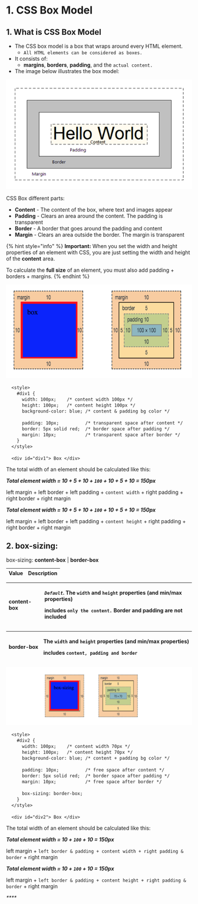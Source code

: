 # 1. CSS Box Model

## 1. What is CSS Box Model

* The CSS box model is a box that wraps around every HTML element. 
  * `All HTML elements can be considered as boxes.` 
* It consists of: 
  * **margins**, **borders**, **padding**, and the `actual content.` 
* The image below illustrates the box model:

![](../../.gitbook/assets/image-41.png)

CSS Box different parts:

* **Content** - The content of the box, where text and images appear
* **Padding** - Clears an area around the content. The padding is transparent
* **Border** - A border that goes around the padding and content
* **Margin** - Clears an area outside the border. The margin is transparent

{% hint style="info" %}
**Important:** When you set the width and height properties of an element with CSS, you are just setting the width and height of the **content** area.

To calculate the **full size** of an element, you must also add padding + borders + margins.
{% endhint %}

![](../../.gitbook/assets/image-88.png)

```markup
  <style>  
    #div1 {
      width: 100px;    /* content width 100px */
      height: 100px;   /* content height 100px */
      background-color: blue; /* content & padding bg color */

      padding: 10px;          /* transparent space after content */
      border: 5px solid red;  /* border space after padding */
      margin: 10px;           /* transparent space after border */
    }
  </style>

  <div id="div1"> Box </div>
```

The total width of an element should be calculated like this:

_**Total element width = 10 + 5 + 10 + `100` + 10 + 5 + 10 = 150px**_

left margin + left border + left padding + `content width` + right padding + right border + right margin

_**Total element width = 10 + 5 + 10 + `100` + 10 + 5 + 10 = 150px**_

left margin + left border + left padding + `content height` + right padding + right border + right margin

## 2. box-sizing:

box-sizing: **content-box** \| **border-box**

| Value | Description |
| :--- | :--- |


<table>
  <thead>
    <tr>
      <th style="text-align:left"><b>content-box</b>
      </th>
      <th style="text-align:left">
        <p><em><b><code>Default</code></b></em>. The <code>width</code> and <code>height</code> properties
          (and min/max properties)</p>
        <p> <b>includes</b>  <code>only the content.</code> Border and padding are not
          included</p>
      </th>
    </tr>
  </thead>
  <tbody></tbody>
</table>

<table>
  <thead>
    <tr>
      <th style="text-align:left"><b>border-box</b>
      </th>
      <th style="text-align:left">
        <p>The <code>width</code> and <code>height</code> properties (and min/max properties)</p>
        <p> <b>includes</b>  <code>content, padding and border</code>
        </p>
      </th>
    </tr>
  </thead>
  <tbody></tbody>
</table>

![](../../.gitbook/assets/image-13.png)

```markup
  <style>  
    #div2 {
      width: 100px;    /* content width 70px */
      height: 100px;   /* content height 70px */
      background-color: blue; /* content + padding bg color */

      padding: 10px;          /* free space after content */
      border: 5px solid red;  /* border space after padding */
      margin: 10px;           /* free space after border */

      box-sizing: border-box;        
    }
  </style>

  <div id="div2"> Box </div>
```

The total width of an element should be calculated like this:

_**Total element width = 10 + `100` + 10 = 150px**_

left margin + `left border & padding + content width + right padding & border` + right margin

_**Total element width = 10 + `100` + 10 = 150px**_

left margin + `left border & padding + content height + right padding & border` + right margin

_\*\*\*\*_


